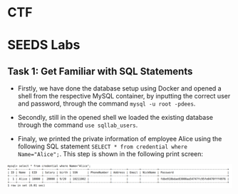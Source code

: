 # CTF

# SEEDS Labs

## Task 1: Get Familiar with SQL Statements

- Firstly, we have done the database setup using Docker and opened a shell from the respective MySQL container, by inputting the correct user and password, through the command `mysql -u root -pdees`.

- Secondly, still in the opened shell we loaded the existing database through the command `use sqllab_users`.

- Finaly, we printed the private information of employee Alice using the following SQL statement `SELECT * from credential where Name="Alice";`. This step is shown in the following print screen:

![Task 1](images/unknown.png "Task 1: selected Alice information from database")

